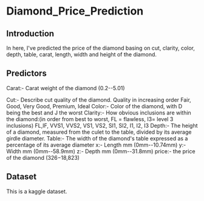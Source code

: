 # Diamond_Price_Prediction
## Introduction
In here, I've predicted the price of the diamond basing on cut, clarity, color, depth, table, carat, length, width and height of the diamond.
## Predictors 
Carat:- Carat weight of the diamond (0.2--5.01) 

Cut:- Describe cut quality of the diamond. Quality in increasing order Fair, Good, Very Good, Premium, Ideal 
Color:- Color of the diamond, with D being the best and J the worst 
Clarity:- How obvious inclusions are within the diamond:(in order from best to worst, FL = flawless, I3= level 3 inclusions) FL,IF, VVS1, VVS2, VS1, VS2, SI1, SI2, I1, I2, I3 
Depth:- The height of a diamond, measured from the culet to the table, divided by its average girdle diameter. 
Table:- The width of the diamond's table expressed as a percentage of its average diameter 
x:- Length mm (0mm--10.74mm) 
y:- Width mm (0mm--58.9mm) 
z:- Depth mm (0mm--31.8mm) 
price:- the price of the diamond ($326-$18,823)

## Dataset
This is a kaggle dataset.
